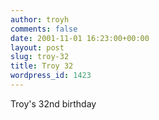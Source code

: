 ```yaml
---
author: troyh
comments: false
date: 2001-11-01 16:23:00+00:00
layout: post
slug: troy-32
title: Troy 32
wordpress_id: 1423
---
```


Troy's 32nd birthday
